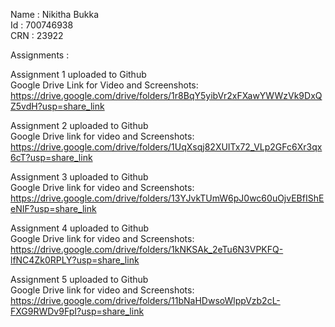 Name : Nikitha Bukka <br/>
Id : 700746938<br/>
CRN : 23922<br/>

Assignments :

Assignment 1 uploaded to Github<br/>
Google Drive Link for Video and Screenshots:  https://drive.google.com/drive/folders/1r8BqY5yibVr2xFXawYWWzVk9DxQZ5vdH?usp=share_link 

Assignment 2 uploaded to Github<br/>
Google Drive link for video and Screenshots: https://drive.google.com/drive/folders/1UqXsqj82XUITx72_VLp2GFc6Xr3qx6cT?usp=share_link

Assignment 3 uploaded to Github<br/>
Google Drive link for video and Screenshots: https://drive.google.com/drive/folders/13YJvkTUmW6pJ0wc60uOjvEBfIShEeNIF?usp=share_link

Assignment 4 uploaded to Github<br/>
Google Drive link for video and Screenshots: https://drive.google.com/drive/folders/1kNKSAk_2eTu6N3VPKFQ-lfNC4Zk0RPLY?usp=share_link

Assignment 5 uploaded to Github<br/>
Google Drive link for video and Screenshots: https://drive.google.com/drive/folders/11bNaHDwsoWlppVzb2cL-FXG9RWDv9FpI?usp=share_link
